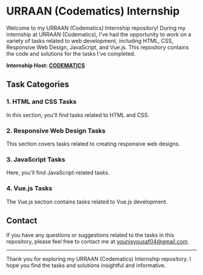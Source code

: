 # URRAAN (Codematics) Internship

Welcome to my URRAAN (Codematics) Internship repository! During my internship at URRAAN (Codematics), 
I've had the opportunity to work on a variety of tasks related to web development, including HTML, CSS, Responsive Web Design, JavaScript, and Vue.js. 
This repository contains the code and solutions for the tasks I've completed.

**Internship Host: [CODEMATICS](https://www.codematics.co/en/)**

## Task Categories

### 1. HTML and CSS Tasks

In this section, you'll find tasks related to HTML and CSS.

### 2. Responsive Web Design Tasks

This section covers tasks related to creating responsive web designs.

### 3. JavaScript Tasks

Here, you'll find JavaScript-related tasks. 

### 4. Vue.js Tasks

The Vue.js section contains tasks related to Vue.js development. 

## Contact

If you have any questions or suggestions related to the tasks in this repository, please feel free to contact me at younisyousaf04@gmail.com.

---

Thank you for exploring my URRAAN (Codematics) Internship repository. I hope you find the tasks and solutions insightful and informative.
